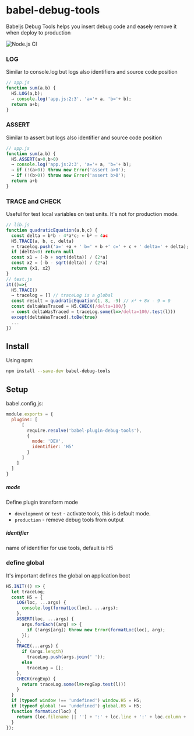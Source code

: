 # babel-debug-tools
Babeljs Debug Tools helps you insert debug code and easely remove it when deploy to production

![Node.js CI](https://github.com/thr0w/babel-debug-tools/workflows/Node.js%20CI/badge.svg)

### LOG
Similar to console.log but logs also identifiers and source code position
```javascript
// app.js
function sum(a,b) {
  H5.LOG(a,b);
  → console.log('app.js:2:3', 'a='+ a, 'b='+ b);
  return a+b;
}
```
### ASSERT
Similar to assert but logs also identifier and source code position
```javascript
// app.js
function sum(a,b) {
  H5.ASSERT(a>0,b>0)
  → console.log('app.js:2:3', 'a='+ a, 'b='+ b); 
  → if (!(a>0)) throw new Error('assert a>0');
  → if (!(b>0)) throw new Error('assert b>0');
  return a+b
}
```
### TRACE and CHECK
Useful for test local variables on test units. It's not for production mode.
```javascript
// lib.js
function quadraticEquation(a,b,c) {
  const delta = b*b - 4*a*c; ← b² – 4ac
  H5.TRACE(a, b, c, delta)
  → tracelog.push('a=' +a + ' b=' + b +' c=' + c + ' delta=' + delta);
  if (delta<0) return null
  const x1 = (-b + sqrt(delta)) / (2*a)
  const x2 = (-b - sqrt(delta)) / (2*a)
  return {x1, x2}
}
// test.js
it(()=>{
  H5.TRACE() 
  → tracelog = [] // traceLog is a global
  const result = quadraticEquation(1, 8, -9) // x² + 8x - 9 = 0
  const deltaWasTraced = H5.CHECK(/delta=100/} 
  → const deltaWasTraced = traceLog.some(l=>/delta=100/.test(l)))
  except(deltaWasTraced).toBe(true)
  ...
})
```
## Install

Using npm:
```sh
npm install --save-dev babel-debug-tools
```

## Setup

babel.config.js:
```javascript
module.exports = {
  plugins: [
      [
        require.resolve('babel-plugin-debug-tools'),
        {
          mode: 'DEV',
          identifier: 'H5'
        }
      ]
    ]
  ]
}
```

##### mode
Define plugin transform mode 
- `development` or `test` - activate tools, this is default mode.
- `production` - remove debug tools from output
##### identifier
name of identifier for use tools, default is H5

### define global
It's important defines the global on application boot
```javascript
H5.INIT(() => {
  let traceLog;
  const H5 = {
    LOG(loc, ...args) {
      console.log(formatLoc(loc), ...args);
    },
    ASSERT(loc, ...args) {
      args.forEach((arg) => {
        if (!args[arg]) throw new Error(formatLoc(loc), arg);
      });
    },
    TRACE(...args) {
      if (args.length) 
        traceLog.push(args.join(' '));
      else
        traceLog = [];
    },
    CHECK(regExp) {
      return traceLog.some(l=>regExp.test(l)))
    }
  }
  if (typeof window !== 'undefined') window.H5 = H5;
  if (typeof global !== 'undefined') global.H5 = H5;
  function formatLoc(loc) {
    return (loc.filename || '') + ':' + loc.line + ':' + loc.column + ' ';
  }
});

```
